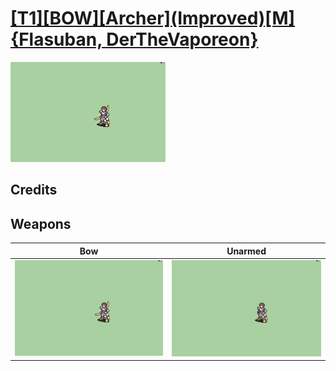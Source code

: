# [\[T1\]\[BOW\]\[Archer\]\(Improved\)\[M\]{Flasuban, DerTheVaporeon}](./)

<img src="./5.%20Bow/Bow_000.png" alt="[T1][BOW][Archer](Improved)[M]{Flasuban, DerTheVaporeon} standing" />

## Credits



## Weapons


|Bow |Unarmed |
|  :---: | :---: |
| <img alt="Bow animation" src="./5.%20Bow/Bow.gif" /> | <img alt="Unarmed animation" src="./8.%20Unarmed/Unarmed.gif" /> |
